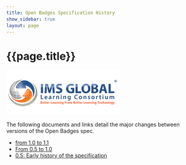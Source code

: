 ```yaml
---
title: Open Badges Specification History
show_sidebar: true
layout: page
---
```

# {{page.title}}
<div id="top">
<a href="http://www.imsglobal.org"><img src="../images/imsglobal-logo.png" alt="IMS Global Logo" border="0" /></a>
</div>

The following documents and links detail the major changes between versions of the Open Badges spec.

 * [from 1.0 to 1.1](1.1.html)
 * [From 0.5 to 1.0](https://github.com/mozilla/openbadges/wiki/Assertion-Specification-Changes)
 * [0.5: Early history of the specification](https://github.com/mozilla/openbadges-backpack/wiki/Assertions/_history)
